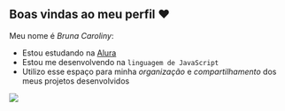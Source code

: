 ## Boas vindas ao meu perfil ❤️

Meu nome é _Bruna Caroliny_:

- Estou estudando na [Alura](https://www.alura.com.br)
- Estou me desenvolvendo na `linguagem de JavaScript`
- Utilizo esse espaço para minha _organização_ e _compartilhamento_ dos meus projetos desenvolvidos

 
 ![](https://media1.tenor.com/m/_8tsPwqcTxEAAAAC/chapolin-astucia.gif)
